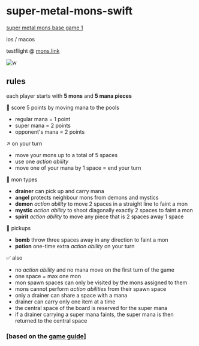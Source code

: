 # super-metal-mons-swift
[super metal mons base game 1](https://x.com/supermetalx/status/1637955176035241984)

ios / macos

testflight @ [mons.link](https://mons.link)

![w](https://github.com/grachyov/super-metal-mons-swift/assets/7680193/dcf2e412-7acd-4355-bab5-306fbff61349)


## rules

each player starts with **5 mons** and **5 mana pieces**


🎯 score 5 points by moving mana to the pools
* regular mana = 1 point
* super mana = 2 points
* opponent's mana = 2 points


↗️ on your turn
* move your mons up to a total of 5 spaces
* use one _action ability_
* move one of your mana by 1 space = end your turn


🪺 mon types
* **drainer** can pick up and carry mana
* **angel** protects neighbour mons from demons and mystics
* **demon** _action ability_ to move 2 spaces in a straight line to faint a mon
* **mystic** _action ability_ to shoot diagonally exactly 2 spaces to faint a mon
* **spirit** _action ability_ to move any piece that is 2 spaces away 1 space


🤚 pickups
* **bomb** throw three spaces away in any direction to faint a mon
* **potion** one-time extra _action ability_ on your turn


✅ also
* no _action ability_ and no mana move on the first turn of the game
* one space = max one mon
* mon spawn spaces can only be visited by the mons assigned to them
* mons cannot perform _action abilities_ from their spawn space
* only a drainer can share a space with a mana
* drainer can carry only one item at a time
* the central space of the board is reserved for the super mana
* if a drainer carrying a super mana faints, the super mana is then returned to the central space


### [based on the [game guide](https://supermetalmons.notion.site/supermetalmons/Super-Metal-Mons-game-guide-479a3aa53c14462487a486201d927383)]
